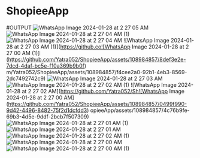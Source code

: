 # ShopieeApp

#OUTPUT
![WhatsApp Image 2024-01-28 at 2 27 05 AM](https://github.com/Yatra052/ShopieeApp/assets/108984857/0368d5aa-0a51-40c7-94c7-fa1b12590d57)
![WhatsApp Image 2024-01-28 at 2 27 04 AM (1)](https://github.com/Yatra052/ShopieeApp/assets/108984857/cd2fb463-d772-411c-8446-5ee53c8840a5)
![WhatsApp Image 2024-01-28 at 2 27 04 AM](https://github.com/Yatra052/ShopieeApp/assets/108984857/6360507b-b156-47f4-b6a6-a1b5462c5b50)
![WhatsApp Image 2024-01-28 at 2 27 03 AM (1)](https://github.co![WhatsApp Image 2024-01-28 at 2 27 00 AM (1)](https://github.com/Yatra052/ShopieeApp/assets/108984857/8def3e2e-7dcd-4daf-bc5e-f10a369b9b0f)
m/Yatra052/ShopieeApp/assets/108984857/f4cee2a0-92b1-4eb3-8569-2dc7492742c9)
![WhatsApp Image 2024-01-28 at 2 27 03 AM](https://github.com/Yatra052/ShopieeApp/assets/108984857/311ee639-225e-424e-a320-86fe33d67b47)
![WhatsApp Image 2024-01-28 at 2 27 02 AM (1)](https://github.com/Yatra052/ShopieeApp/assets/108984857/2f09fb5f-3f5c-47b2-8649-db0723e9fde1)
![WhatsApp Image 2024-01-28 at 2 27 02 AM](https://github.com/Yatra052/Sh![WhatsApp Image 2024-01-28 at 2 27 00 AM](https://github.com/Yatra052/ShopieeApp/assets/108984857/0499f990-9d42-4496-8482-75f2d1dcfdd3)
opieeApp/assets/108984857/4c76b9fe-69b3-4d5e-9ddf-2bcb7f507309)
![WhatsApp Image 2024-01-28 at 2 27 01 AM (1)](https://github.com/Yatra052/ShopieeApp/assets/108984857/07d183c5-255a-4d5a-a869-4d8c36b85bd9)
![WhatsApp Image 2024-01-28 at 2 27 01 AM](https://github.com/Yatra052/ShopieeApp/assets/108984857/dde82f87-aab8-42d5-a2a3-5f11d9cbfd9d)
![WhatsApp Image 2024-01-28 at 2 27 02 AM (1)](https://github.com/Yatra052/ShopieeApp/assets/108984857/256f50c2-05db-415c-bea8-bae82bdf2ff0)
![WhatsApp Image 2024-01-28 at 2 27 00 AM](https://github.com/Yatra052/ShopieeApp/assets/108984857/13492c26-3248-4d6e-9e74-146452727b8b)
![WhatsApp Image 2024-01-28 at 2 27 00 AM (1)](https://github.com/Yatra052/ShopieeApp/assets/108984857/f3a1215d-ce54-4087-9411-82109edca564)
